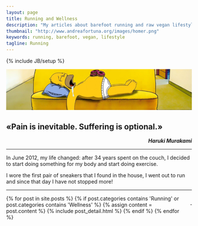 ```yaml
---
layout: page
title: Running and Wellness
description: "My articles about barefoot running and raw vegan lifestyle"
thumbnail: "http://www.andreafortuna.org/images/homer.png"
keywords: running, barefoot, vegan, lifestyle
tagline: Running
---
```

{% include JB/setup %}

![Homer on the couch](/images/homer.png)

«Pain is inevitable. Suffering is optional.»
--
<p style="text-align: right;font-style: italic;"><strong>Haruki Murakami</strong></p>


<hr/>

In June 2012, my life changed: after 34 years spent on the couch, I decided to start doing something for my body and start doing exercise.

I wore the first pair of sneakers that I found in the house, I went out to run and since that day I have not stopped more!
 
<hr/>
<p style="text-align: right;float:right;margin-top:10px;margin-left:20px;"><a href="rss.xml"><i class="fa fa-rss fa-4x" >&nbsp;</i></a></p>
<div class="blog-index">

{% for post in site.posts %}
    {% if post.categories contains 'Running' or post.categories contains 'Wellness' %}
        {% assign content = post.content %}
        {% include post_detail.html %}
    {% endif %}
{% endfor %}

</div>


